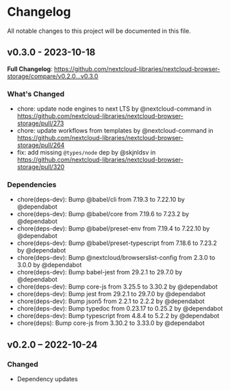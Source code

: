 # Changelog

All notable changes to this project will be documented in this file.

## v0.3.0 - 2023-10-18
**Full Changelog**: https://github.com/nextcloud-libraries/nextcloud-browser-storage/compare/v0.2.0...v0.3.0

### What's Changed
* chore: update node engines to next LTS by @nextcloud-command in https://github.com/nextcloud-libraries/nextcloud-browser-storage/pull/273
* chore: update workflows from templates by @nextcloud-command in https://github.com/nextcloud-libraries/nextcloud-browser-storage/pull/264
* fix: add missing `@types/node` dep by @skjnldsv in https://github.com/nextcloud-libraries/nextcloud-browser-storage/pull/320

### Dependencies
* chore(deps-dev): Bump @babel/cli from 7.19.3 to 7.22.10 by @dependabot
* chore(deps-dev): Bump @babel/core from 7.19.6 to 7.23.2 by @dependabot
* chore(deps-dev): Bump @babel/preset-env from 7.19.4 to 7.22.10 by @dependabot
* chore(deps-dev): Bump @babel/preset-typescript from 7.18.6 to 7.23.2 by @dependabot
* chore(deps-dev): Bump @nextcloud/browserslist-config from 2.3.0 to 3.0.0 by @dependabot
* chore(deps-dev): Bump babel-jest from 29.2.1 to 29.7.0 by @dependabot
* chore(deps-dev): Bump core-js from 3.25.5 to 3.30.2 by @dependabot
* chore(deps-dev): Bump jest from 29.2.1 to 29.7.0 by @dependabot
* chore(deps-dev): Bump json5 from 2.2.1 to 2.2.2 by @dependabot
* chore(deps-dev): Bump typedoc from 0.23.17 to 0.25.2 by @dependabot
* chore(deps-dev): Bump typescript from 4.8.4 to 5.2.2 by @dependabot
* chore(deps): Bump core-js from 3.30.2 to 3.33.0 by @dependabot

## v0.2.0 – 2022-10-24
### Changed
- Dependency updates
